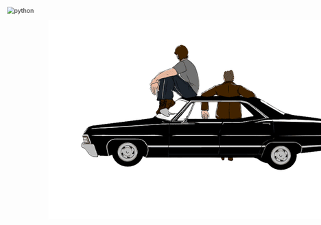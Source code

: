 ![python](https://efficient-sloth-d85.notion.site/image/https%3A%2F%2Fprod-files-secure.s3.us-west-2.amazonaws.com%2F08f749ff-d06d-49a8-a488-9846e081b224%2F307316f4-a2f1-45ca-a401-89bd21c0fb57%2Fpython.svg?table=block&id=87593c53-b3b7-44dd-b2a5-08cd40a4a22a&spaceId=08f749ff-d06d-49a8-a488-9846e081b224&userId=&cache=v2)


<div style="display: flex; align-items: center; justify-content: center; width: 100vw;">
    <img src="https://raw.githubusercontent.com/jugiorgi/Traverland/main/assets/impala_67.png" alt="thats all folks" style="width:80%;"/>
</div>